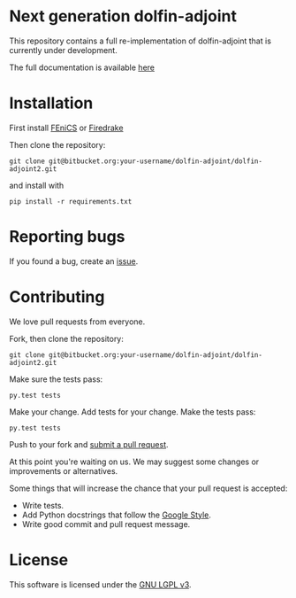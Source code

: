 # Next generation dolfin-adjoint

This repository contains a full re-implementation of dolfin-adjoint that is currently under development.

The full documentation is available [here](http://dolfin-adjoint2.readthedocs.io)


# Installation
First install [FEniCS](http://fenicsproject.org) or [Firedrake](http://firedrakeproject.org)

Then clone the repository:

    git clone git@bitbucket.org:your-username/dolfin-adjoint/dolfin-adjoint2.git

and install with

    pip install -r requirements.txt


# Reporting bugs

If you found a bug, create an [issue].

[issue]: https://bitbucket.org/dolfin-adjoint/dolfin-adjoint2/issues/new

# Contributing

We love pull requests from everyone. 

Fork, then clone the repository:

    git clone git@bitbucket.org:your-username/dolfin-adjoint/dolfin-adjoint2.git

Make sure the tests pass:

    py.test tests

Make your change. Add tests for your change. Make the tests pass:

    py.test tests

Push to your fork and [submit a pull request][pr].

[pr]: https://bitbucket.org/dolfin-adjoint/dolfin-adjoint2/pull-requests/new

At this point you're waiting on us. We may suggest
some changes or improvements or alternatives.

Some things that will increase the chance that your pull request is accepted:

* Write tests.
* Add Python docstrings that follow the [Google Style][style].
* Write good commit and pull request message.

[style]: http://sphinxcontrib-napoleon.readthedocs.io/en/latest/example_google.html

# License
This software is licensed under the [GNU LGPL v3][license].

[license]: https://bitbucket.org/dolfin-adjoint/dolfin-adjoint2/raw/master/LICENSE